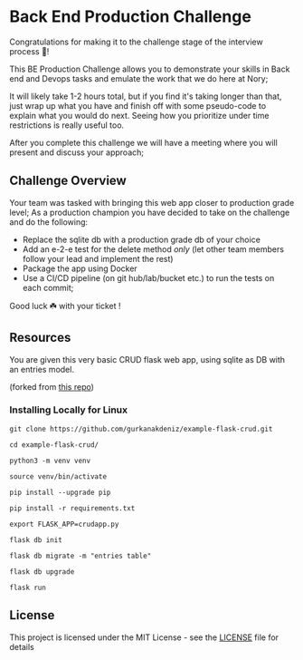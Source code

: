 # Back End Production Challenge

Congratulations for making it to the challenge stage of the interview process 💪! 

This BE Production Challenge allows you to demonstrate your skills in Back end and Devops tasks and emulate the work that we do here at Nory; 

It will likely take 1-2 hours total, but if you find it's taking longer than that, just wrap up what you have and finish off with some pseudo-code to explain what you would do next. Seeing how you prioritize under time restrictions is really useful too.

After you complete this challenge we will have a meeting where you will present and discuss your approach;


 
## Challenge Overview
 
 Your team was tasked with bringing this web app closer to production grade level; 
 As a production champion you have decided to take on the challenge and do the following: 
 - Replace the sqlite db with a production grade db of your choice
 - Add an e-2-e test for the delete method *only* (let other team members follow your lead and implement the rest)
 - Package the app using Docker
 - Use a CI/CD pipeline (on git hub/lab/bucket etc.) to run the tests on each commit; 

  Good luck ☘️ ️with your ticket ! 

## Resources

You are given this very basic CRUD flask web app, using sqlite as DB with an entries model.

(forked from [this repo](https://github.com/gurkanakdeniz/example-flask-crud))
  
### Installing Locally for Linux

```
git clone https://github.com/gurkanakdeniz/example-flask-crud.git

cd example-flask-crud/

python3 -m venv venv

source venv/bin/activate

pip install --upgrade pip

pip install -r requirements.txt

export FLASK_APP=crudapp.py

flask db init

flask db migrate -m "entries table"

flask db upgrade

flask run
```

## License

This project is licensed under the MIT License - see the [LICENSE](LICENSE) file for details
